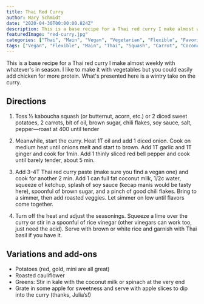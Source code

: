 ```yaml
---
title: Thai Red Curry
author: Mary Schmidt
date: "2020-04-30T00:00:00.824Z"
description: This is a base recipe for a Thai red curry I make almost weekly with whatever's in season. I like to make it with vegetables but you could easily add chicken for more protein. What's presented here is a wintry take on the curry.
featuredImage: "red-curry.jpg"
categories: ["Thai", "Main", "Vegan", "Vegetarian", "Flexible", "Favorites"]
tags: ["Vegan", "Flexible", "Main", "Thai", "Squash", "Carrot", "Coconut"]
---
```


This is a base recipe for a Thai red curry I make almost weekly with whatever's in season. I like to make it with vegetables but you could easily add chicken for more protein. What's presented here is a wintry take on the curry.

## Directions

1. Toss ½ kaboucha squash (or butternut, acorn, etc.) or 2 diced sweet potatoes, 2 carrots, bit of oil, brown sugar, chili flakes, soy sauce, salt, pepper—roast at 400 until tender

2. Meanwhile, start the curry. Heat 1T oil and add 1 diced onion. Cook on medium heat until onions melt and start to brown. Add 1T garlic and 1T ginger and cook for 1min. Add 1 thinly sliced red bell pepper and cook until barely tender, about 5 min.

3. Add 3-4T Thai red curry paste (make sure you find a vegan one) and cook for another 2 min. Add 1 can full fat coconut milk, 1/2c water, squeeze of ketchup, splash of soy sauce (kecap manis would be tasty here), spoonful of brown sugar, and a pinch of good chili flakes. Bring to a simmer, then add roasted veggies. Let simmer on low until flavors come together.

4. Turn off the heat and adjust the seasonings. Squeeze a lime over the curry or stir in a spoonful of rice vinegar (other vinegars can work too, just need the acid). Serve with brown or white rice and garnish with Thai basil if you have it.

## Variations and add-ons

- Potatoes (red, gold, mini are all great)
- Roasted cauliflower 
- Greens: Stir in kale with the coconut milk or spinach at the very end
- Grate in some apple for sweetness and serve with apple slices to dip into the curry (thanks, Julia’s!)
